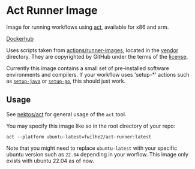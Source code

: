 # Act Runner Image

Image for running workflows using [act](https://github.com/nektos/act), available for x86 and arm.

[Dockerhub](https://hub.docker.com/repository/docker/fwilhe2/act-runner/general)

Uses scripts taken from [actions/runner-images](https://github.com/actions/runner-images), located in the [vendor](./vendor/) directory.
They are copyrighted by GitHub under the terms of the [license](./vendor/LICENSE).

Currently this image contains a small set of pre-installed software environments and compilers.
If your workflow uses 'setup-*' actions such as [`setup-java`](https://github.com/actions/setup-java/) or [`setup-go`](https://github.com/actions/setup-go), this should just work.

## Usage

See [nektos/act](https://github.com/nektos/act) for general usage of the `act` tool.

You may specify this image like so in the root directory of your repo:

```
act --platform ubuntu-latest=fwilhe2/act-runner:latest
```

Note that you might need to replace `ubuntu-latest` with your specific ubuntu version such as `22.04` depending in your worflow.
This image only exists with ubuntu 22.04 as of now.
